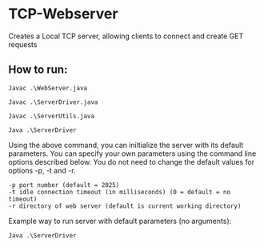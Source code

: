 # TCP-Webserver
Creates a Local TCP server, allowing clients to connect and create GET requests

## How to run:
```
Javac .\WebServer.java
```
```
Javac .\ServerDriver.java
```
```
Javac .\ServerUtils.java 
```

```
Java .\ServerDriver 
```
Using the above command, you can iniltialize the server with its default parameters. You can specify your own parameters using the command line options described below. You do not need to change the default values for options -p, -t and -r.
```
-p port number (default = 2025)
-t idle connection timeout (in milliseconds) (0 = default = no timeout)
-r directory of web server (default is current working directory)
```
Example way to run server with default parameters (no arguments): 
```
Java .\ServerDriver 
```
